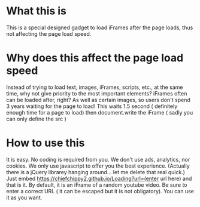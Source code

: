 # What this is
This is a special designed gadget to load iFrames after the page loads, thus not affecting the page load speed. 
# Why does this affect the page load speed
Instead of trying to load text, images, iFrames, scripts, etc., at the same time, why not give priority to the most important elements?
iFrames often can be loaded after, right? As well as certain images, so users don't spend 3 years waiting for the page to load!
This waits 1.5 second ( definitely enough time for a page to load) then document.write the iFrame ( sadly you can only define the src )
# How to use this
It is easy. No coding is required from you. We don't use ads, analytics, nor cookies. We only use javascript to offer you the best experience.
(Actually there is a jQuery librarey hanging around... let me delete that real quick.)
Just embed https://chiefchippy2.github.io/Loading?url=(enter url here) and that is it. By default, it is an iFrame of a random youtube video.
Be sure to enter a correct URL ( it can be escaped but it is not obligatory). You can use it as you want.
